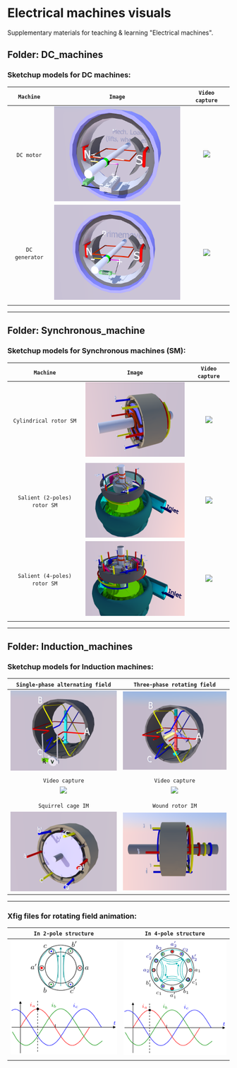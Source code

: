 # Electrical machines visuals

Supplementary materials for teaching & learning "Electrical machines".

## Folder: DC_machines 
### Sketchup models for DC machines:
| `Machine` | `Image`| `Video capture`|
| :-------------: |:-------------:|:-------------:|
| `DC motor`|    <img src="DC_machines\DC_motor.png" width="300">  |  [![](https://img.youtube.com/vi/27wNInD3b8Y/0.jpg)](https://www.youtube.com/watch?v=27wNInD3b8Y) |
|`DC generator`| <img src="DC_machines\DC_gen.png" width="300">  |[![](https://img.youtube.com/vi/zHrCYNojKQo/0.jpg)](https://www.youtube.com/watch?v=zHrCYNojKQo) |
|  |   |   |
****

## Folder: Synchronous_machine
### Sketchup models for Synchronous machines (SM):

| `Machine` | `Image`| `Video capture`|
| :-------------: |:-------------:| :-------------:|
| `Cylindrical rotor SM`|  <img src="Synchronous_machine\Round_rotor_SG.png" width="300">| [![](https://img.youtube.com/vi/NCUGFLjxjC0/0.jpg)](https://www.youtube.com/watch?v=NCUGFLjxjC0) |
| | |
| `Salient (2-poles) rotor SM`     | <img src="Synchronous_machine\Salient_pole_SG_2poles.png" width="300">| [![](https://img.youtube.com/vi/R3fWvMW-PsA/0.jpg)](https://www.youtube.com/watch?v=R3fWvMW-PsA) |
| `Salient (4-poles) rotor SM` | <img src="Synchronous_machine\Salient_pole_SG_4poles.png" width="300"> | [![](https://img.youtube.com/vi/U-ztdTjYfts/0.jpg)](https://www.youtube.com/watch?v=U-ztdTjYfts)|
|  |   |   |

****

## Folder: Induction_machines
### Sketchup models for Induction machines:

| `Single-phase alternating field`| `Three-phase rotating field`       |
| :-------------: |:-------------:|
| <img src="Induction_machines\1ph_field.png" width="300">      | <img src="Induction_machines\3ph_rotating_field.png" width="300"> |
| | |
| `Video capture`| `Video capture`           |
| [![](https://img.youtube.com/vi/DnT2nWW9BwI/0.jpg)](https://www.youtube.com/watch?v=DnT2nWW9BwI) |[![](https://img.youtube.com/vi/IJzumWVtB10/0.jpg)](https://www.youtube.com/watch?v=IJzumWVtB10)|
|     |       |
|     |       |
| `Squirrel cage IM`| `Wound rotor IM`       |
| <img src="Induction_machines\SCage_IM.png" width="300">      | <img src="Induction_machines\WoundRotor_IM.png" width="300"> |

****

### Xfig files for rotating field animation:

| `In 2-pole structure`| `In 4-pole structure`       |
| :-------------: |:-------------:|
| <img src="Induction_machines/Xfig_files_animated_rotating_field/2pole_rotating_field.gif" width="310">      | <img src="Induction_machines/Xfig_files_animated_rotating_field/4pole_rotating_field.gif" width="300"> |
| | |
 

